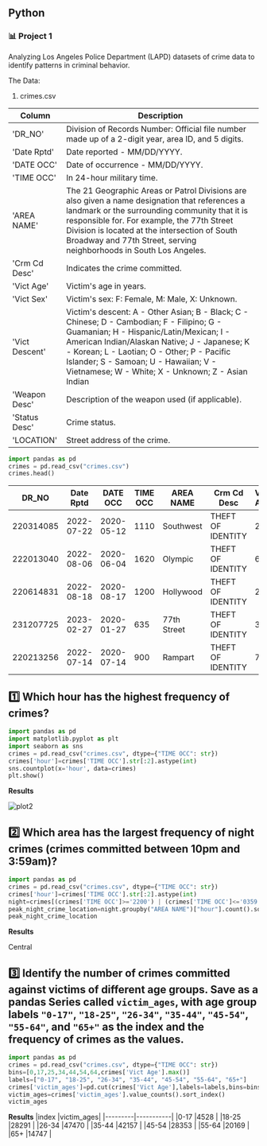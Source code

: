 ## Python
### :bar_chart: Project 1

Analyzing Los Angeles Police Department (LAPD) datasets of crime data to identify patterns in criminal behavior.

The Data:

1. crimes.csv

|Column                            |Description                                                                                                                                                                                                                                                                                                          |
|----------------------------------|---------------------------------------------------------------------------------------------------------------------------------------------------------------------------------------------------------------------------------------------------------------------------------------------------------------------|
|'DR_NO'                           |Division of Records Number: Official file number made up of a 2-digit year, area ID, and 5 digits.                                                                                                                                                                                                                   |
|'Date Rptd'                       |Date reported - MM/DD/YYYY.                                                                                                                                                                                                                                                                                          |
|'DATE OCC'                        |Date of occurrence - MM/DD/YYYY.                                                                                                                                                                                                                                                                                     |
|'TIME OCC'                        |In 24-hour military time.                                                                                                                                                                                                                                                                                            |
|'AREA NAME'                       |The 21 Geographic Areas or Patrol Divisions are also given a name designation that references a landmark or the surrounding community that it is responsible for. For example, the 77th Street Division is located at the intersection of South Broadway and 77th Street, serving neighborhoods in South Los Angeles.|
|'Crm Cd Desc'                     |Indicates the crime committed.                                                                                                                                                                                                                                                                                       |
|'Vict Age'                        |Victim's age in years.                                                                                                                                                                                                                                                                                               |
|'Vict Sex'                        |Victim's sex: F: Female, M: Male, X: Unknown.                                                                                                                                                                                                                                                                        |
|'Vict Descent'                    |Victim's descent: A - Other Asian; B - Black; C - Chinese; D - Cambodian; F - Filipino; G - Guamanian; H - Hispanic/Latin/Mexican; I - American Indian/Alaskan Native; J - Japanese; K - Korean; L - Laotian; O - Other; P - Pacific Islander; S - Samoan; U - Hawaiian; V - Vietnamese; W - White; X - Unknown; Z - Asian Indian                                                                                                                                                                                                                                                                                                    |
|'Weapon Desc'                     |Description of the weapon used (if applicable).                                                                                                                                                                                                                                                                      |
|'Status Desc'                     |Crime status.                                                                                                                                                                                                                                                                                                        |
|'LOCATION'                        |Street address of the crime.                                                                                                                                                                                                                                                                                         |


````python
import pandas as pd
crimes = pd.read_csv("crimes.csv")
crimes.head()
````
|DR_NO    |Date Rptd |DATE OCC  |TIME OCC|AREA NAME  |Crm Cd Desc      |Vict Age|Vict Sex|Vict Descent|Weapon Desc|Status Desc|LOCATION                               |
|---------|----------|----------|--------|-----------|-----------------|--------|--------|------------|-----------|-----------|---------------------------------------|
|220314085|2022-07-22|2020-05-12|1110    |Southwest  |THEFT OF IDENTITY|27      |F       |B           |null       |Invest Cont|2500 S  SYCAMORE                     AV|
|222013040|2022-08-06|2020-06-04|1620    |Olympic    |THEFT OF IDENTITY|60      |M       |H           |null       |Invest Cont|3300    SAN MARINO                   ST|
|220614831|2022-08-18|2020-08-17|1200    |Hollywood  |THEFT OF IDENTITY|28      |M       |H           |null       |Invest Cont|1900    TRANSIENT                      |
|231207725|2023-02-27|2020-01-27|635     |77th Street|THEFT OF IDENTITY|37      |M       |H           |null       |Invest Cont|6200    4TH                          AV|
|220213256|2022-07-14|2020-07-14|900     |Rampart    |THEFT OF IDENTITY|79      |M       |B           |null       |Invest Cont|1200 W  7TH                          ST|



## :one: Which hour has the highest frequency of crimes?

````python
import pandas as pd
import matplotlib.pyplot as plt
import seaborn as sns
crimes = pd.read_csv("crimes.csv", dtype={"TIME OCC": str})
crimes['hour']=crimes['TIME OCC'].str[:2].astype(int)
sns.countplot(x='hour', data=crimes)
plt.show()
````
**Results**

![plot2](https://github.com/user-attachments/assets/47f48f53-9ec8-48e0-aaf7-1d01a84c107f)

## :two: Which area has the largest frequency of night crimes (crimes committed between 10pm and 3:59am)?

````python
import pandas as pd
crimes = pd.read_csv("crimes.csv", dtype={"TIME OCC": str})
crimes['hour']=crimes['TIME OCC'].str[:2].astype(int)
night=crimes[(crimes['TIME OCC']>='2200') | (crimes['TIME OCC']<='0359')]
peak_night_crime_location=night.groupby("AREA NAME")["hour"].count().sort_values(ascending=False).index[0]
peak_night_crime_location
````
**Results**

Central

## :three: Identify the number of crimes committed against victims of different age groups. Save as a pandas Series called `victim_ages`, with age group labels `"0-17"`, `"18-25"`, `"26-34"`, `"35-44"`, `"45-54"`, `"55-64"`, and `"65+"` as the index and the frequency of crimes as the values.

````python
import pandas as pd
crimes = pd.read_csv("crimes.csv", dtype={"TIME OCC": str})
bins=[0,17,25,34,44,54,64,crimes['Vict Age'].max()]
labels=["0-17", "18-25", "26-34", "35-44", "45-54", "55-64", "65+"]
crimes['victim_ages']=pd.cut(crimes['Vict Age'],labels=labels,bins=bins)
victim_ages=crimes['victim_ages'].value_counts().sort_index()
victim_ages
````
**Results**
|index    |victim_ages|
|---------|-----------|
|0-17     |4528       |
|18-25    |28291      |
|26-34    |47470      |
|35-44    |42157      |
|45-54    |28353      |
|55-64    |20169      |
|65+      |14747      |

